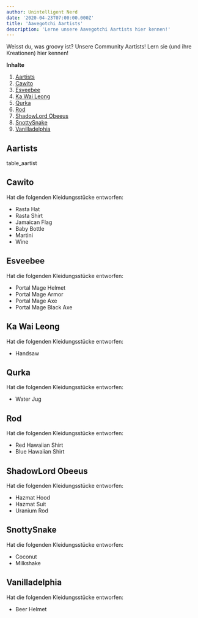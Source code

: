 ```yaml
---
author: Unintelligent Nerd
date: '2020-04-23T07:00:00.000Z'
title: 'Aavegotchi Aartists'
description: 'Lerne unsere Aavegotchi Aartists hier kennen!'
---
```


Weisst du, was groovy ist? Unsere Community Aartists! Lern sie (und ihre Kreationen) hier kennen!

<div class="contentsBox">

**Inhalte**

<ol>
<li><a href=#aartists>Aartists</a></li>
<li><a href=#cawito>Cawito</a></li>
<li><a href=#esveebee>Esveebee</a></li>
<li><a href=#ka-wai-leong>Ka Wai Leong</a></li>
<li><a href=#qurka>Qurka</a></li>
<li><a href=#rod>Rod</a></li>
<li><a href=#shadowlord-obeeus>ShadowLord Obeeus</a></li>
<li><a href=#snottysnake>SnottySnake</a></li>
<li><a href=#vanilladelphia>Vanilladelphia</a></li>
</ol>

</div>

## Aartists

table_aartist

## Cawito

Hat die folgenden Kleidungsstücke entworfen:

* Rasta Hat
* Rasta Shirt
* Jamaican Flag
* Baby Bottle
* Martini
* Wine

## Esveebee

Hat die folgenden Kleidungsstücke entworfen:

* Portal Mage Helmet
* Portal Mage Armor
* Portal Mage Axe
* Portal Mage Black Axe

## Ka Wai Leong

Hat die folgenden Kleidungsstücke entworfen:

* Handsaw

## Qurka

Hat die folgenden Kleidungsstücke entworfen:

* Water Jug

## Rod

Hat die folgenden Kleidungsstücke entworfen:

* Red Hawaiian Shirt
* Blue Hawaiian Shirt

## ShadowLord Obeeus

Hat die folgenden Kleidungsstücke entworfen:

* Hazmat Hood
* Hazmat Suit
* Uranium Rod

## SnottySnake

Hat die folgenden Kleidungsstücke entworfen:

* Coconut
* Milkshake

## Vanilladelphia

Hat die folgenden Kleidungsstücke entworfen:

* Beer Helmet